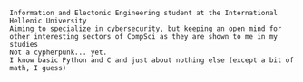 	Information and Electonic Engineering student at the International Hellenic University
 	Aiming to specialize in cybersecurity, but keeping an open mind for other interesting sectors of CompSci as they are shown to me in my studies
	Not a cypherpunk... yet.
	I know basic Python and C and just about nothing else (except a bit of math, I guess)
<!---
Jizukiru/Jizukiru is a ✨ special ✨ repository because its `README.md` (this file) appears on your GitHub profile.
You can click the Preview link to take a look at your changes.
--->
